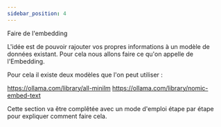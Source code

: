 ```yaml
---
sidebar_position: 4
---
```


Faire de l'embedding

L'idée est de pouvoir rajouter vos propres informations à un modèle de données existant. Pour cela nous allons faire ce qu'on appelle de l'Embedding.

Pour cela il existe deux modèles que l'on peut utiliser :

https://ollama.com/library/all-minilm
https://ollama.com/library/nomic-embed-text

Cette section va être complêtée avec un mode d'emploi étape par étape pour expliquer comment faire cela.
